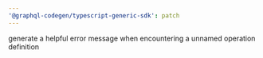 ```yaml
---
'@graphql-codegen/typescript-generic-sdk': patch
---
```


generate a helpful error message when encountering a unnamed operation definition
